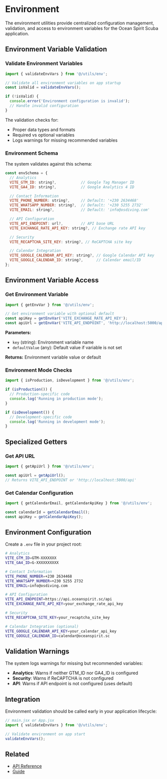 # Environment

The environment utilities provide centralized configuration management, validation, and access to environment variables for the Ocean Spirit Scuba application.

## Environment Variable Validation

### Validate Environment Variables

```javascript
import { validateEnvVars } from '@/utils/env';

// Validate all environment variables on app startup
const isValid = validateEnvVars();

if (!isValid) {
  console.error('Environment configuration is invalid');
  // Handle invalid configuration
}
```

The validation checks for:

- Proper data types and formats
- Required vs optional variables
- Logs warnings for missing recommended variables

### Environment Schema

The system validates against this schema:

```javascript
const envSchema = {
  // Analytics
  VITE_GTM_ID: string?,           // Google Tag Manager ID
  VITE_GA4_ID: string?,           // Google Analytics 4 ID

  // Contact Information
  VITE_PHONE_NUMBER: string?,     // Default: '+230 2634468'
  VITE_WHATSAPP_NUMBER: string?,  // Default: '+230 5255 2732'
  VITE_EMAIL: string?,            // Default: 'info@osdiving.com'

  // API Configuration
  VITE_API_ENDPOINT: url?,        // API base URL
  VITE_EXCHANGE_RATE_API_KEY: string?, // Exchange rate API key

  // Security
  VITE_RECAPTCHA_SITE_KEY: string?, // ReCAPTCHA site key

  // Calendar Integration
  VITE_GOOGLE_CALENDAR_API_KEY: string?, // Google Calendar API key
  VITE_GOOGLE_CALENDAR_ID: string?,      // Calendar email/ID
};
```

## Environment Variable Access

### Get Environment Variable

```javascript
import { getEnvVar } from '@/utils/env';

// Get environment variable with optional default
const apiKey = getEnvVar('VITE_EXCHANGE_RATE_API_KEY');
const apiUrl = getEnvVar('VITE_API_ENDPOINT', 'http://localhost:5000/api');
```

**Parameters:**

- `key` (string): Environment variable name
- `defaultValue` (any): Default value if variable is not set

**Returns:** Environment variable value or default

### Environment Mode Checks

```javascript
import { isProduction, isDevelopment } from '@/utils/env';

if (isProduction()) {
  // Production-specific code
  console.log('Running in production mode');
}

if (isDevelopment()) {
  // Development-specific code
  console.log('Running in development mode');
}
```

## Specialized Getters

### Get API URL

```javascript
import { getApiUrl } from '@/utils/env';

const apiUrl = getApiUrl();
// Returns VITE_API_ENDPOINT or 'http://localhost:5000/api'
```

### Get Calendar Configuration

```javascript
import { getCalendarEmail, getCalendarApiKey } from '@/utils/env';

const calendarId = getCalendarEmail();
const apiKey = getCalendarApiKey();
```

## Environment Configuration

Create a `.env` file in your project root:

```bash
# Analytics
VITE_GTM_ID=GTM-XXXXXXX
VITE_GA4_ID=G-XXXXXXXXXX

# Contact Information
VITE_PHONE_NUMBER=+230 2634468
VITE_WHATSAPP_NUMBER=+230 5255 2732
VITE_EMAIL=info@osdiving.com

# API Configuration
VITE_API_ENDPOINT=https://api.oceanspirit.sc/api
VITE_EXCHANGE_RATE_API_KEY=your_exchange_rate_api_key

# Security
VITE_RECAPTCHA_SITE_KEY=your_recaptcha_site_key

# Calendar Integration (optional)
VITE_GOOGLE_CALENDAR_API_KEY=your_calendar_api_key
VITE_GOOGLE_CALENDAR_ID=calendar@oceanspirit.sc
```

## Validation Warnings

The system logs warnings for missing but recommended variables:

- **Analytics**: Warns if neither GTM_ID nor GA4_ID is configured
- **Security**: Warns if ReCAPTCHA is not configured
- **API**: Warns if API endpoint is not configured (uses default)

## Integration

Environment validation should be called early in your application lifecycle:

```javascript
// main.jsx or App.jsx
import { validateEnvVars } from '@/utils/env';

// Validate environment on app start
validateEnvVars();
```

## Related

- [API Reference](/api/)
- [Guide](/guide/configuration.md)
